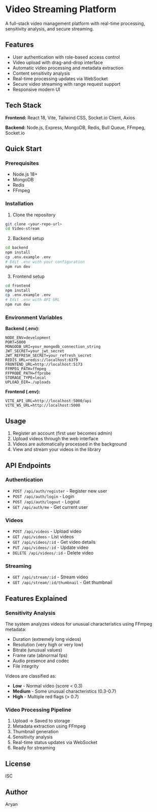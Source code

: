 # Video Streaming Platform

A full-stack video management platform with real-time processing, sensitivity analysis, and secure streaming.

## Features

- User authentication with role-based access control
- Video upload with drag-and-drop interface
- Automatic video processing and metadata extraction
- Content sensitivity analysis
- Real-time processing updates via WebSocket
- Secure video streaming with range request support
- Responsive modern UI

## Tech Stack

**Frontend:** React 18, Vite, Tailwind CSS, Socket.io Client, Axios

**Backend:** Node.js, Express, MongoDB, Redis, Bull Queue, FFmpeg, Socket.io

## Quick Start

### Prerequisites

- Node.js 18+
- MongoDB
- Redis
- FFmpeg

### Installation

1. Clone the repository
```bash
git clone <your-repo-url>
cd Video-stream
```

2. Backend setup
```bash
cd backend
npm install
cp .env.example .env
# Edit .env with your configuration
npm run dev
```

3. Frontend setup
```bash
cd frontend
npm install
cp .env.example .env
# Edit .env with API URL
npm run dev
```

### Environment Variables

**Backend (.env):**
```env
NODE_ENV=development
PORT=5000
MONGODB_URI=your_mongodb_connection_string
JWT_SECRET=your_jwt_secret
JWT_REFRESH_SECRET=your_refresh_secret
REDIS_URL=redis://localhost:6379
FRONTEND_URL=http://localhost:5173
FFMPEG_PATH=ffmpeg
FFPROBE_PATH=ffprobe
STORAGE_TYPE=local
UPLOAD_DIR=./uploads
```

**Frontend (.env):**
```env
VITE_API_URL=http://localhost:5000/api
VITE_WS_URL=http://localhost:5000
```

## Usage

1. Register an account (first user becomes admin)
2. Upload videos through the web interface
3. Videos are automatically processed in the background
4. View and stream your videos in the library

## API Endpoints

### Authentication
- `POST /api/auth/register` - Register new user
- `POST /api/auth/login` - Login
- `POST /api/auth/logout` - Logout
- `GET /api/auth/me` - Get current user

### Videos
- `POST /api/videos` - Upload video
- `GET /api/videos` - List videos
- `GET /api/videos/:id` - Get video details
- `PUT /api/videos/:id` - Update video
- `DELETE /api/videos/:id` - Delete video

### Streaming
- `GET /api/stream/:id` - Stream video
- `GET /api/stream/:id/thumbnail` - Get thumbnail

## Features Explained

### Sensitivity Analysis

The system analyzes videos for unusual characteristics using FFmpeg metadata:

- Duration (extremely long videos)
- Resolution (very high or very low)
- Bitrate (unusual values)
- Frame rate (abnormal fps)
- Audio presence and codec
- File integrity

Videos are classified as:
- **Low** - Normal video (score < 0.3)
- **Medium** - Some unusual characteristics (0.3-0.7)
- **High** - Multiple red flags (> 0.7)

### Video Processing Pipeline

1. Upload → Saved to storage
2. Metadata extraction using FFmpeg
3. Thumbnail generation
4. Sensitivity analysis
5. Real-time status updates via WebSocket
6. Ready for streaming

## License

ISC

## Author

Aryan

